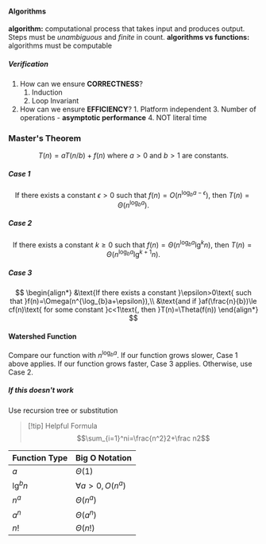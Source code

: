 #### Algorithms
**algorithm:** computational process that takes input and produces output. Steps must be *unambiguous* and *finite* in count.
**algorithms vs functions:** algorithms must be computable
##### Verification
1. How can we ensure **CORRECTNESS**?
	1. Induction
	2. Loop Invariant
2. How can we ensure **EFFICIENCY**?
		1. Platform independent
		3. Number of operations - **asymptotic performance**
		4. NOT literal time
### Master's Theorem
$$
T(n)=aT(n/b)+f(n)\text{ where }a>0\text{ and }b>1\text{ are constants.}
$$
##### Case 1
$$
\text{If there exists a constant }\epsilon>0\text{ such that }f(n)=O(n^{\log_{b}a-\epsilon})\text{, then }T(n)=\Theta(n^{\log_{b}a}).
$$
##### Case 2
$$
\text{If there exists a constant }k\ge0\text{ such that }f(n)=\Theta(n^{\log_{b}a}\lg^{k}n)\text{, then }T(n)=\Theta(n^{\log_{b}a}\lg^{k+1}n).
$$
##### Case 3
$$
\begin{align*}
&\text{If there exists a constant }\epsilon>0\text{ such that }f(n)=\Omega(n^{\log_{b}a+\epsilon}),\\
&\text{and if }af(\frac{n}{b})\le cf(n)\text{ for some constant }c<1\text{, then }T(n)=\Theta(f(n))
\end{align*}
$$
#### Watershed Function
Compare our function with $n^{\log_{b}a}$. If our function grows slower, Case 1 above applies. If our function grows faster, Case 3 applies. Otherwise, use Case 2.
##### If this doesn't work
Use recursion tree or substitution


>[!tip] Helpful Formula
>$$\sum_{i=1}^ni=\frac{n^2}2+\frac n2$$

| Function Type | Big O Notation         |
| ------------- | ---------------------- |
| $a$           | $\Theta(1)$            |
| $\lg^bn$      | $\forall a\gt0,O(n^a)$ |
| $n^a$         | $\Theta(n^a)$          |
| $a^n$         | $\Theta(a^n)$          |
| $n!$          | $\Theta(n!)$           |